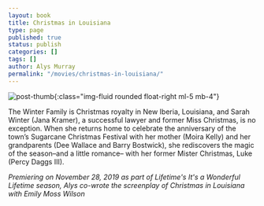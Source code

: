 ```yaml
---
layout: book
title: Christmas in Louisiana
type: page
published: true
status: publish
categories: []
tags: []
author: Alys Murray
permalink: "/movies/christmas-in-louisiana/"
---
```

![post-thumb]({{site.baseurl}}/assets/images/portfolio/christmas_louisiana.jpg){:class="img-fluid rounded float-right ml-5 mb-4"}

The Winter Family is Christmas royalty in New Iberia, Louisiana, and Sarah Winter (Jana Kramer), a successful lawyer and former Miss Christmas, is no exception. When she returns home to celebrate the anniversary of the town’s Sugarcane Christmas Festival with her mother (Moira Kelly) and her grandparents (Dee Wallace and Barry Bostwick), she rediscovers the magic of the season–and a little romance– with her former Mister Christmas, Luke (Percy Daggs III).

_Premiering on November 28, 2019 as part of Lifetime's It's a Wonderful Lifetime season, Alys co-wrote the screenplay of Christmas in Louisiana with Emily Moss Wilson_